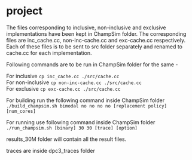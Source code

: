 # project

The files corresponding to inclusive, non-inclusive and exclusive implementations have been kept in ChampSim folder. The corresponding files are inc_cache.cc, non-inc-cache.cc and exc-cache.cc respectively.
Each of these files is to be sent to src folder separately and renamed to cache.cc for each implementation. 

Following commands are to be run in ChampSim folder for the same -

For inclusive
`cp inc_cache.cc ./src/cache.cc`  \
For non-inclusive
`cp non-inc-cache.cc ./src/cache.cc` \
For exclusive
`cp exc-cache.cc ./src/cache.cc`

For building run the following command inside ChampSim folder \
`./build_champsim.sh bimodal no no no no [replacement policy] [num_cores]`

For running use following command inside ChampSim folder \
`./run_champsim.sh [binary] 30 30 [trace] [option]`

results_30M folder will contain all the result files.

traces are inside dpc3_traces folder

